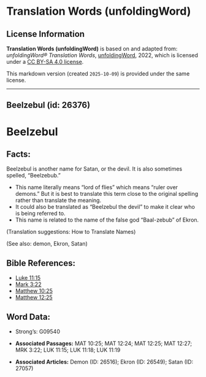 # Translation Words (unfoldingWord)

## License Information

**Translation Words (unfoldingWord)** is based on and adapted from: _unfoldingWord® Translation Words_, [unfoldingWord](https://unfoldingword.org/utw), 2022, which is licensed under a [CC BY-SA 4.0 license](https://creativecommons.org/licenses/by-sa/4.0/legalcode.en).

This markdown version (created `2025-10-09`) is provided under the same license.



--------------------------------

## Beelzebul (id: 26376)

Beelzebul
=========

Facts:
------

Beelzebul is another name for Satan, or the devil. It is also sometimes spelled, “Beelzebub.”

* This name literally means “lord of flies” which means “ruler over demons.” But it is best to translate this term close to the original spelling rather than translate the meaning.
* It could also be translated as “Beelzebul the devil” to make it clear who is being referred to.
* This name is related to the name of the false god “Baal\-zebub” of Ekron.

(Translation suggestions: How to Translate Names)

(See also: demon, Ekron, Satan)

Bible References:
-----------------

* [Luke 11:15](https://ref.ly/Luke11:15)
* [Mark 3:22](https://ref.ly/Mark3:22)
* [Matthew 10:25](https://ref.ly/Matt10:25)
* [Matthew 12:25](https://ref.ly/Matt12:25)

Word Data:
----------

* Strong’s: G09540

* **Associated Passages:** MAT 10:25; MAT 12:24; MAT 12:25; MAT 12:27; MRK 3:22; LUK 11:15; LUK 11:18; LUK 11:19
* **Associated Articles:** Demon (ID: 26516); Ekron (ID: 26549); Satan (ID: 27057)

